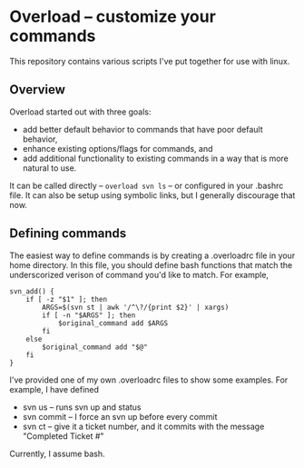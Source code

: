 Overload – customize your commands
==================================

This repository contains various scripts I've put together for use with linux.


Overview
--------

Overload started out with three goals:

  * add better default behavior to commands that have poor default behavior,
  * enhance existing options/flags for commands, and
  * add additional functionality to existing commands in a way that is more
    natural to use.

It can be called directly – `overload svn ls` – or configured in your .bashrc
file. It can also be setup using symbolic links, but I generally discourage
that now.


Defining commands
-----------------

The easiest way to define commands is by creating a .overloadrc file in your
home directory. In this file, you should define bash functions that match the
underscorized verison of command you'd like to match. For example,

    svn_add() {
    	if [ -z "$1" ]; then
    		ARGS=$(svn st | awk '/^\?/{print $2}' | xargs)
    		if [ -n "$ARGS" ]; then
    			$original_command add $ARGS
    		fi
    	else
    		$original_command add "$@"
    	fi
    }

I've provided one of my own .overloadrc files to show some examples. For example, I have defined

  * svn us – runs svn up and status
  * svn commit – I force an svn up before every commit
  * svn ct – give it a ticket number, and it commits with the message "Completed Ticket #<TICKET NUMBER>"

Currently, I assume bash.
